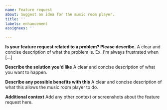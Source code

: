 ```yaml
---
name: Feature request
about: Suggest an idea for the music room player.
title: ''
labels: enhancement
assignees: ''

---
```


**Is your feature request related to a problem? Please describe.**
A clear and concise description of what the problem is. Ex. I'm always frustrated when [...]

**Describe the solution you'd like**
A clear and concise description of what you want to happen.

**Describe any possible benefits with this**
A clear and concise description of what this allows the music room player to do.

**Additional context**
Add any other context or screenshots about the feature request here.
